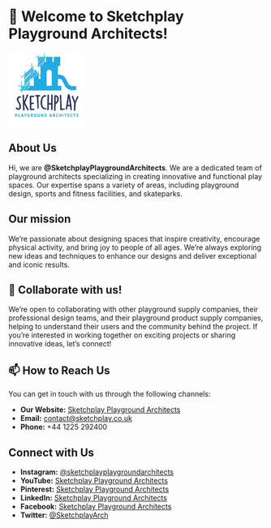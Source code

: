 # 👋 Welcome to Sketchplay Playground Architects!

<img src="https://github.com/SketchplayPlaygroundArchitects/SketchplayPlaygroundArchitects/blob/main/logo%20lagtest.png" alt="Sketchplay Playground Architects Logo" width="150"/>

## About Us
Hi, we are **@SketchplayPlaygroundArchitects**. We are a dedicated team of playground architects specializing in creating innovative and functional play spaces. Our expertise spans a variety of areas, including playground design, sports and fitness facilities, and skateparks.

## Our mission
We’re passionate about designing spaces that inspire creativity, encourage physical activity, and bring joy to people of all ages. We’re always exploring new ideas and techniques to enhance our designs and deliver exceptional and iconic results.

## 💞️ Collaborate with us!
We’re open to collaborating with other playground supply companies, their professional design teams, and their playground product supply companies, helping to understand their users and the community behind the project. If you’re interested in working together on exciting projects or sharing innovative ideas, let’s connect!

## 📫 How to Reach Us
You can get in touch with us through the following channels:
- **Our Website:** [Sketchplay Playground Architects](https://www.sketchplay.co.uk)
- **Email:** contact@sketchplay.co.uk
- **Phone:** +44 1225 292400

## Connect with Us
- **Instagram:** [@sketchplayplaygroundarchitects](https://www.instagram.com/sketchplayuk)
- **YouTube:** [Sketchplay Playground Architects](https://www.youtube.com/@SketchplayPlaygroundArchitect)
- **Pinterest:** [Sketchplay Playground Architects](https://www.pinterest.com/sketchplayplaygroundarchitects)
- **LinkedIn:** [Sketchplay Playground Architects](https://www.linkedin.com/company/sketchplay-playground-architects)
- **Facebook:** [Sketchplay Playground Architects](https://www.facebook.com/sketchplay.playground.architects)
- **Twitter:** [@SketchplayArch](https://twitter.com/SketchplayArch)

